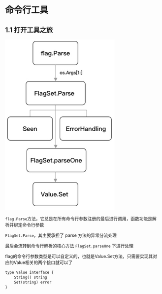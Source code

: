 # 命令行工具

## 1.1 打开工具之旅

![](./flag.png)

`flag.Parse`方法，它总是在所有命令行参数注册的最后进行调用，函数功能是解析并绑定命令行参数

`FlagSet.Parse`，其主要承担了 parse 方法的异常分流处理

最后会流转到命令行解析的核心方法 `FlagSet.parseOne` 下进行处理

flag的命令行参数类型是可以自定义的，也就是Value.Set方法，只需要实现其对应的Value相关的两个接口就可以了

```
type Value interface {
	String() string
	Set(string) error
}
```


